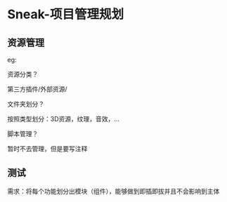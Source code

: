 # Sneak-项目管理规划

## 资源管理

eg: 

资源分类？

第三方插件/外部资源/

文件夹划分？

按照类型划分：3D资源，纹理，音效，...

脚本管理？

暂时不去管理，但是要写注释

## 测试

需求：将每个功能划分出模块（组件），能够做到即插即拔并且不会影响到主体